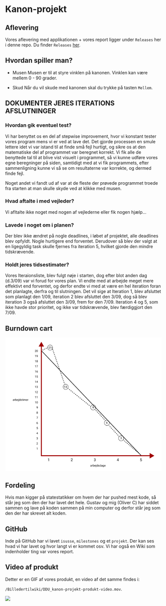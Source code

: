 # Kanon-projekt
## Aflevering
Vores aflevering med applikationen + vores report ligger under `Releases` her i denne repo. Du finder `Releases` [her](https://github.com/orc13a/Kanon-projekt/releases).

## Hvordan spiller man?
- Musen
Musen er til at styre vinklen på kanonen. Vinklen kan være mellem 0 - 90 grader.

- Skud
Når du vil skude med kanonen skal du trykke på tasten `Mellem`.

## DOKUMENTER JERES ITERATIONS AFSLUTNINGER
### Hvordan gik eventuel test?
Vi har benyttet os en del af stepwise improvement, hvor vi konstant tester vores program mens vi er ved at lave det. 
Det gjorde processen en smule lettere idet vi var istand til at finde små fejl hurtigt, og sikre os at den matematiske del
af programmet var beregnet korrekt. Vi fik alle de benyttede tal til at blive vist visuelt i programmet, så vi kunne udføre
vores egne beregninger på siden, samtidigt med at vi fik programmets, efter sammenligning kunne vi så se om resultaterne 
var korrekte, og dermed finde fejl.

Noget andet vi fandt ud af var at de fleste der prøvede programmet troede fra starten at man skulle skyde ved at klikke med musen.

### Hvad aftalte i med vejleder?
Vi afltalte ikke noget med nogen af vejlederne eller fik nogen hjælp...

### Lavede i noget om i planen?
Der blev ikke ændret på nogle deadlines, i løbet af projektet, alle deadlines blev opfyldt. Nogle hurtigere end forventet.
Derudover så blev der valgt at en ligegyldig task skulle fjernes fra iteration 5, hvilket gjorde den mindre tidskrævende. 

### Holdt jeres tidsestimater?
Vores Iteraionsliste, blev fulgt nøje i starten, dog efter blot anden dag (d.3/09) var vi forud for vores plan. Vi endte med at arbejde meget mere effektivt end forventet,
og derfor endte vi med at være en hel iteration foran det planlagte, derfra og til slutningen. Det vil sige at Iteration 1, blev afsluttet som planlagt den 1/09, 
iteration 2 blev afsluttet den 3/09, dog så blev iteration 3 også afsluttet den 3/09, frem for den 7/09. Iteration 4 og 5, som ikke havde stor prioritet,
og ikke var tidskrævende, blev færdiggjort den 7/09.

## Burndown cart
![](https://github.com/orc13a/Kanon-projekt/blob/4b905cb977348a8b89413c9d8f7697a2a9de5291/Billedertilwiki/burn_down_cart-DDU-projektstyring-aflevering.png)

## Fordeling
Hvis man kigger på statestatikker om hvem der har pushed mest kode, så står jeg som den der har lavet det hele.
Gustav og mig (Oliver C) har siddet sammen og lave på koden sammen på min computer og derfor står jeg som den der har skrevet alt koden.

## GitHub
Inde på GitHub har vi lavet `isusse`, `milestones` og et `projekt`. Der kan ses hvad vi har lavet og hvor langt vi er kommet osv.
Vi har også en Wiki som indenholder ting var vores report.

## Video af produkt 
Detter er en GIF af vores produkt, en video af det samme findes i:

`/Billedertilwiki/DDU_kanon-projekt-produkt-video.mov`.

![](https://github.com/orc13a/Kanon-projekt/blob/c94fa5a6d030e7a33c0a77370d964d29dfd261ff/Billedertilwiki/produkt-GIF.gif)
